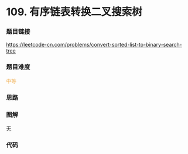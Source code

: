 # 109. 有序链表转换二叉搜索树

### 题目链接

https://leetcode-cn.com/problems/convert-sorted-list-to-binary-search-tree

### 题目难度

<font color=#F0AD4E>中等</font>

### 思路



### 图解

无

### 代码

```python
```